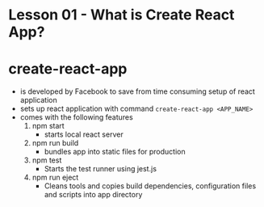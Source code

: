 # Lesson 01 - What is Create React App?

# create-react-app
- is developed by Facebook to save from time consuming setup of react application
- sets up react application with command `create-react-app <APP_NAME>`
- comes with the following features
    1. npm start
        - starts local react server
    2. npm run build
        - bundles app into static files for production
    3. npm test
        - Starts the test runner using jest.js
    4. npm run eject
        - Cleans tools and copies build dependencies, configuration files and scripts into app directory